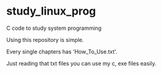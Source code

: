 # study_linux_prog
C code to study system programming

Using this repository is simple.

Every single chapters has 'How_To_Use.txt'. 

Just reading that txt files you can use my c, exe files easily.
